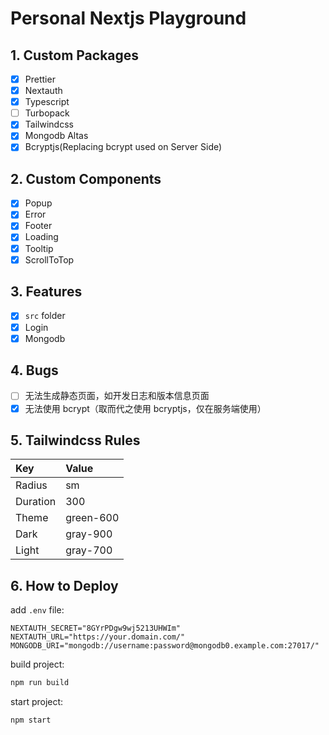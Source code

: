 # Personal Nextjs Playground

## 1. Custom Packages

- [x] Prettier
- [x] Nextauth
- [x] Typescript
- [ ] Turbopack
- [x] Tailwindcss
- [x] Mongodb Altas
- [x] Bcryptjs(Replacing bcrypt used on Server Side)

## 2. Custom Components

- [x] Popup
- [x] Error
- [x] Footer
- [x] Loading
- [x] Tooltip
- [x] ScrollToTop

## 3. Features

- [x] `src` folder
- [x] Login
- [x] Mongodb

## 4. Bugs

- [ ] 无法生成静态页面，如开发日志和版本信息页面
- [x] 无法使用 bcrypt（取而代之使用 bcryptjs，仅在服务端使用）

## 5. Tailwindcss Rules

| Key      | Value     |
| :------- | :-------- |
| Radius   | sm        |
| Duration | 300       |
| Theme    | green-600 |
| Dark     | gray-900  |
| Light    | gray-700  |

## 6. How to Deploy

add `.env` file:

```env
NEXTAUTH_SECRET="8GYrPDgw9wj5213UHWIm"
NEXTAUTH_URL="https://your.domain.com/"
MONGODB_URI="mongodb://username:password@mongodb0.example.com:27017/"
```

build project:

```bash
npm run build
```

start project:

```bash
npm start
```

